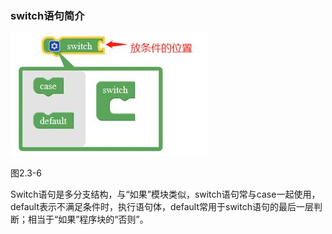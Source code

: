 ### switch语句简介

![img](/assets/image102.jpg)

图2.3-6

Switch语句是多分支结构，与“如果”模块类似，switch语句常与case一起使用，default表示不满足条件时，执行语句体，default常用于switch语句的最后一层判断；相当于“如果”程序块的“否则”。